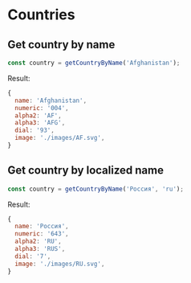 # Countries

## Get country by name

```js
const country = getCountryByName('Afghanistan');
```

Result:

```js
{
  name: 'Afghanistan',
  numeric: '004',
  alpha2: 'AF',
  alpha3: 'AFG',
  dial: '93',
  image: './images/AF.svg',
}
```

## Get country by localized name

```js
const country = getCountryByName('Россия', 'ru');
```

Result:

```js
{
  name: 'Россия',
  numeric: '643',
  alpha2: 'RU',
  alpha3: 'RUS',
  dial: '7',
  image: './images/RU.svg',
}
```
